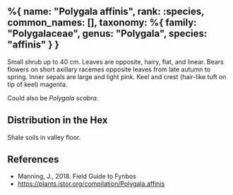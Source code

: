 %{
    name: "Polygala affinis",
    rank: :species,
    common_names: [],
    taxonomy: %{
        family: "Polygalaceae",
        genus: "Polygala",
        species: "affinis"
    }
}
---

Small shrub up to 40 cm. Leaves are opposite, hairy, flat, and linear. Bears flowers on short axillary racemes opposite leaves from late autumn to spring. Inner sepals are large and light pink. Keel and crest (hair-like tuft on tip of keel) magenta.

Could also be *Polygala scabra*.

<!-- read more -->

## Distribution in the Hex

Shale soils in valley floor.

## References

* Manning, J., 2018. Field Guide to Fynbos
* https://plants.jstor.org/compilation/Polygala.affinis
